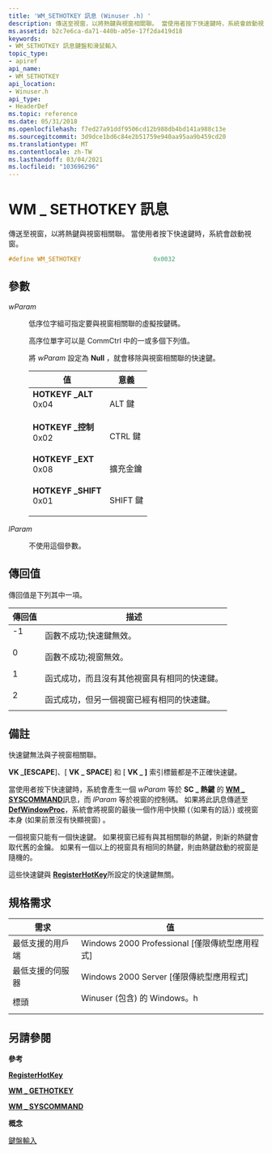 ```yaml
---
title: 'WM_SETHOTKEY 訊息 (Winuser .h) '
description: 傳送至視窗，以將熱鍵與視窗相關聯。 當使用者按下快速鍵時，系統會啟動視窗。
ms.assetid: b2c7e6ca-da71-440b-a05e-17f2da419d18
keywords:
- WM_SETHOTKEY 訊息鍵盤和滑鼠輸入
topic_type:
- apiref
api_name:
- WM_SETHOTKEY
api_location:
- Winuser.h
api_type:
- HeaderDef
ms.topic: reference
ms.date: 05/31/2018
ms.openlocfilehash: f7ed27a91ddf9506cd12b988db4bd141a988c13e
ms.sourcegitcommit: 3d9dce1bd6c84e2b51759e940aa95aa9b459cd20
ms.translationtype: MT
ms.contentlocale: zh-TW
ms.lasthandoff: 03/04/2021
ms.locfileid: "103696296"
---
```

# <a name="wm_sethotkey-message"></a>WM \_ SETHOTKEY 訊息

傳送至視窗，以將熱鍵與視窗相關聯。 當使用者按下快速鍵時，系統會啟動視窗。


```C++
#define WM_SETHOTKEY                    0x0032
```



## <a name="parameters"></a>參數

<dl> <dt>

*wParam* 
</dt> <dd>

低序位字組可指定要與視窗相關聯的虛擬按鍵碼。

高序位單字可以是 CommCtrl 中的一或多個下列值。

將 *wParam* 設定為 **Null** ，就會移除與視窗相關聯的快速鍵。



| 值                                                                                                                                                                                                                         | 意義                 |
|-------------------------------------------------------------------------------------------------------------------------------------------------------------------------------------------------------------------------------|-------------------------|
| <span id="HOTKEYF_ALT"></span><span id="hotkeyf_alt"></span><dl> <dt>**HOTKEYF \_ALT**</dt> <dt>0x04</dt> </dl>             | ALT 鍵<br/>      |
| <span id="HOTKEYF_CONTROL"></span><span id="hotkeyf_control"></span><dl> <dt>**HOTKEYF \_控制**</dt> <dt>0x02</dt> </dl> | CTRL 鍵<br/>     |
| <span id="HOTKEYF_EXT"></span><span id="hotkeyf_ext"></span><dl> <dt>**HOTKEYF \_EXT**</dt> <dt>0x08</dt> </dl>             | 擴充金鑰<br/> |
| <span id="HOTKEYF_SHIFT"></span><span id="hotkeyf_shift"></span><dl> <dt>**HOTKEYF \_SHIFT**</dt> <dt>0x01</dt> </dl>       | SHIFT 鍵<br/>    |



 

</dd> <dt>

*lParam* 
</dt> <dd>

不使用這個參數。

</dd> </dl>

## <a name="return-value"></a>傳回值

傳回值是下列其中一項。



| 傳回值                                                                  | 描述                                                                             |
|-------------------------------------------------------------------------------|-----------------------------------------------------------------------------------------|
| <dl> <dt>-1</dt> </dl> | 函數不成功;快速鍵無效。<br/>                        |
| <dl> <dt>0</dt> </dl>  | 函數不成功;視窗無效。<br/>                         |
| <dl> <dt>1</dt> </dl>  | 函式成功，而且沒有其他視窗具有相同的快速鍵。<br/>        |
| <dl> <dt>2</dt> </dl>  | 函式成功，但另一個視窗已經有相同的快速鍵。<br/> |



 

## <a name="remarks"></a>備註

快速鍵無法與子視窗相關聯。

**VK \_[ESCAPE**]、[ **VK \_ SPACE**] 和 [ **VK \_ ]** 索引標籤都是不正確快速鍵。

當使用者按下快速鍵時，系統會產生一個 *wParam* 等於 **SC \_ 熱鍵** 的 [**WM \_ SYSCOMMAND**](/windows/desktop/menurc/wm-syscommand)訊息，而 *lParam* 等於視窗的控制碼。 如果將此訊息傳遞至 [**DefWindowProc**](/windows/desktop/api/winuser/nf-winuser-defwindowproca)，系統會將視窗的最後一個作用中快顯 (（如果有的話）) 或視窗本身 (如果前景沒有快顯視窗) 。

一個視窗只能有一個快速鍵。 如果視窗已經有與其相關聯的熱鍵，則新的熱鍵會取代舊的金鑰。 如果有一個以上的視窗具有相同的熱鍵，則由熱鍵啟動的視窗是隨機的。

這些快速鍵與 [**RegisterHotKey**](/windows/win32/api/winuser/nf-winuser-registerhotkey)所設定的快速鍵無關。

## <a name="requirements"></a>規格需求



| 需求 | 值 |
|-------------------------------------|----------------------------------------------------------------------------------------------------------|
| 最低支援的用戶端<br/> | Windows 2000 Professional \[僅限傳統型應用程式\]<br/>                                               |
| 最低支援的伺服器<br/> | Windows 2000 Server \[僅限傳統型應用程式\]<br/>                                                     |
| 標頭<br/>                   | <dl> <dt>Winuser (包含) 的 Windows。h </dt> </dl> |



## <a name="see-also"></a>另請參閱

<dl> <dt>

**參考**
</dt> <dt>

[**RegisterHotKey**](/windows/win32/api/winuser/nf-winuser-registerhotkey)
</dt> <dt>

[**WM \_ GETHOTKEY**](wm-gethotkey.md)
</dt> <dt>

[**WM \_ SYSCOMMAND**](/windows/desktop/menurc/wm-syscommand)
</dt> <dt>

**概念**
</dt> <dt>

[鍵盤輸入](keyboard-input.md)
</dt> </dl>

 

